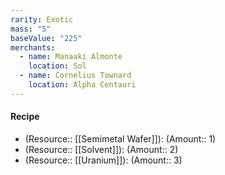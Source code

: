 ```yaml
---
rarity: Exotic
mass: "5"
baseValue: "225"
merchants:
  - name: Manaaki Almonte
    location: Sol
  - name: Cornelius Townard
    location: Alpha Centauri
---
```

#### Recipe
- (Resource:: [[Semimetal Wafer]]): (Amount:: 1)
- (Resource:: [[Solvent]]): (Amount:: 2)
- (Resource:: [[Uranium]]): (Amount:: 3)